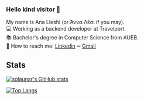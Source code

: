 ### Hello kind visitor 👋

My name is Ana Lleshi (or Άννα Λέσι if you may). <br>
:computer: Working as a backend developer at Travelport. <br>
:books: Bachelor's degree in Computer Science from AUEB. <br>
:link: How to reach me: 
[Linkedin](https://www.linkedin.com/in/ana-lleshi-8873a7209/) :heavy_minus_sign:
[Gmail](mailto:anna.lesi2000@gmail.com)

## Stats

<a href="https://github.com/solaunar/solaunar"> <img align="center" src="https://github-readme-stats.vercel.app/api?username=solaunar&show_icons=true&theme=react&count_private=true&hide=issues,contribs&line_height=30" alt="solaunar's GitHub stats"></a>

<a href="https://github.com/solaunar/solaunar"> <img align="center" src="https://github-readme-stats.vercel.app/api/top-langs/?username=solaunar&count_private=true&theme=react&langs_count=6&layout=compact&card_width=445" alt="Top Langs"></a>
